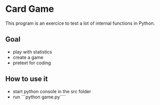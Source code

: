 Card Game
=========

This program is an exercice to test a lot of internal functions in Python.

Goal
----

 - play with statistics
 - create a game
 - pretext for coding


How to use it
-------------

 - start python console in the src folder
 - run ```python game.py````


